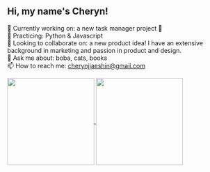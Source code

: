 ## Hi, my name's Cheryn!

🔭 Currently working on: a new task manager project 👀 </br> 
🌱 Practicing: Python & Javascript </br>
👯 Looking to collaborate on: a new product idea! I have an extensive background in marketing and passion in product and design. </br> 
💬 Ask me about: boba, cats, books </br>
📫 How to reach me: cherynjjaeshin@gmail.com </br> 

<a href="https://github.com/shincheryn/github-readme-stats">
  <img height=200 align="center" src="https://github-readme-stats.vercel.app/api?username=shincheryn&show_icons=true&theme=transparent" />
</a>
<a href="https://github.com/shincheryn/convoychat">
  <img height=200 align="center" src="https://github-readme-stats.vercel.app/api/top-langs?username=shincheryn&layout=compact&langs_count=8&card_width=320&theme=transparent" /> 
</a> 

######

<!--
**shincheryn/shincheryn** is a ✨ _special_ ✨ repository because its `README.md` (this file) appears on your GitHub profile.

Here are some ideas to get you started:
- ⚡ Fun fact: ...
-->
